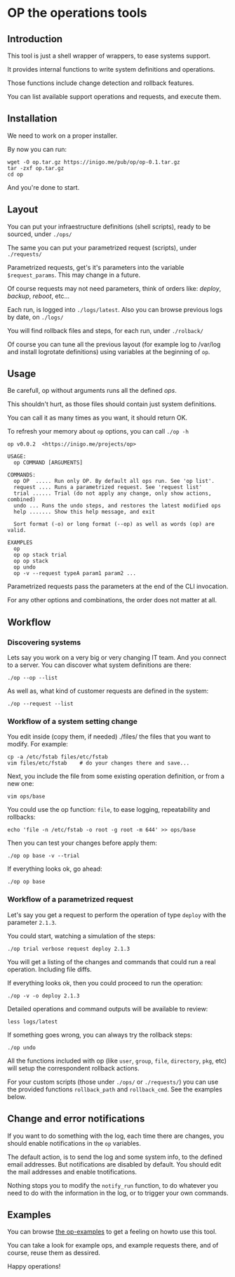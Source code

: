 
# OP the operations tools

## Introduction

This tool is just a shell wrapper of wrappers, to ease systems support.

It provides internal functions to write system definitions and operations.

Those functions include change detection and rollback features.

You can list available support operations and requests, and execute them.

## Installation

We need to work on a proper installer.

By now you can run:

    wget -O op.tar.gz https://inigo.me/pub/op/op-0.1.tar.gz
    tar -zxf op.tar.gz
    cd op

And you're done to start.

## Layout

You can put your infraestructure definitions (shell scripts), ready to be
sourced, under ```./ops/```

The same you can put your parametrized request (scripts), under ```./requests/```

Parametrized requests, get's it's parameters into the variable
```$request_params```. This may change in a future.

Of course requests may not need parameters, think of orders like: *deploy*,
*backup*, *reboot*, etc...

Each run, is logged into ```./logs/latest```. Also you can browse previous logs
by date, on ```./logs/```

You will find rollback files and steps, for each run, under ```./rolback/```

Of course you can tune all the previous layout (for example log to /var/log and
install logrotate definitions) using variables at the beginning of ```op```.

## Usage

Be carefull, op without arguments runs all the defined *ops*.

This shouldn't hurt, as those files should contain just system definitions.

You can call it as many times as you want, it should return OK.

To refresh your memory about ```op``` options, you can call ```./op -h```

  
    op v0.0.2  <https://inigo.me/projects/op>
  
    USAGE:
      op COMMAND [ARGUMENTS]
  
    COMMANDS:
      op OP  ..... Run only OP. By default all ops run. See 'op list'.
      request .... Runs a parametrized request. See 'request list'
      trial ...... Trial (do not apply any change, only show actions, combined)
      undo ... Runs the undo steps, and restores the latest modified ops
      help ....... Show this help message, and exit
  
      Sort format (-o) or long format (--op) as well as words (op) are valid.
  
    EXAMPLES
      op
      op op stack trial
      op op stack
      op undo
      op -v --request typeA param1 param2 ...
  

Parametrized requests pass the parameters at the end of the CLI invocation.

For any other options and combinations, the order does not matter at all.

## Workflow

### Discovering systems

Lets say you work on a very big or very changing IT team. And you connect to
a server. You can discover what system definitions are there:

    ./op --op --list

As well as, what kind of customer requests are defined in the system:

    ./op --request --list

### Workflow of a system setting change

You edit inside (copy them, if needed) ./files/ the files that you want to
modify. For example:

    cp -a /etc/fstab files/etc/fstab
    vim files/etc/fstab    # do your changes there and save...

Next, you include the file from some existing operation definition, or from a
new one:

    vim ops/base

You could use the op function: ```file```, to ease logging, repeatability
and rollbacks:

    echo 'file -n /etc/fstab -o root -g root -m 644' >> ops/base

Then you can test your changes before apply them:

    ./op op base -v --trial

If everything looks ok, go ahead:

    ./op op base

### Workflow of a parametrized request

Let's say you get a request to perform the operation of type ```deploy```
with the parameter ```2.1.3```.

You could start, watching a simulation of the steps:

    ./op trial verbose request deploy 2.1.3

You will get a listing of the changes and commands that could run a real
operation. Including file diffs.

If everything looks ok, then you could proceed to run the operation:

    ./op -v -o deploy 2.1.3

Detailed operations and command outputs will be available to review:

    less logs/latest

If something goes wrong, you can always try the rollback steps:

    ./op undo

All the functions included with op (like ```user```, ```group```, ```file```,
```directory```, ```pkg```, etc) will setup the correspondent rollback actions.

For your custom scripts (those under ```./ops/``` or ```./requests/```) you can
use the provided functions ```rollback_path``` and ```rollback_cmd```. See the
examples below.

## Change and error notifications

If you want to do something with the log, each time there are changes, you
should enable notifications in the ```op``` variables.

The default action, is to send the log and some system info, to the defined
email addresses. But notifications are disabled by default. You should edit the
mail addresses and enable tnotifications.

Nothing stops you to modify the ```notify_run``` function, to do whatever
you need to do with the information in the log, or to trigger your own commands.

## Examples

You can browse [the op-examples](https://github/1n1/op-examples) to get
a feeling on howto use this tool.

You can take a look for example ops, and example requests there, and of course,
reuse them as dessired.


Happy operations!

